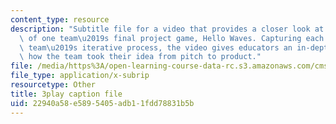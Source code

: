 ```yaml
---
content_type: resource
description: "Subtitle file for a video that provides a closer look at the development\
  \ of one team\u2019s final project game, Hello Waves. Capturing each step in the\
  \ team\u2019s iterative process, the video gives educators an in-depth view into\
  \ how the team took their idea from pitch to product."
file: /media/https%3A/open-learning-course-data-rc.s3.amazonaws.com/cms-611j-creating-video-games-fall-2014/22940a58e5895405adb11fdd78831b5b_lxpXowuUdKw.vtt
file_type: application/x-subrip
resourcetype: Other
title: 3play caption file
uid: 22940a58-e589-5405-adb1-1fdd78831b5b
---
```

